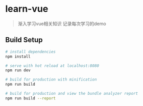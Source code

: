 # learn-vue

> 渐入学习vue相关知识
> 记录每次学习的demo

## Build Setup

``` bash
# install dependencies
npm install

# serve with hot reload at localhost:8080
npm run dev

# build for production with minification
npm run build

# build for production and view the bundle analyzer report
npm run build --report
```
